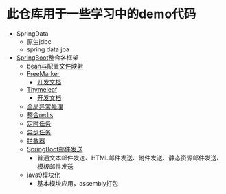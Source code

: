 # 此仓库用于一些学习中的demo代码

* SpringData
  * 原生jdbc
  * spring data jpa
* [SpringBoot](https://github.com/Mrtanglei/study/tree/master/SpringBoot)整合各框架
  * [bean与配置文件映射](https://github.com/Mrtanglei/study/blob/master/SpringBoot/src/main/java/com/lei/tang/domain/ResourceBean.java)
  * [FreeMarker](https://github.com/Mrtanglei/study/blob/master/SpringBoot/src/main/java/com/lei/tang/controller/FreeMarkerController.java)
    * [开发文档](http://freemarker.foofun.cn/)
  * [Thymeleaf](https://github.com/Mrtanglei/study/blob/master/SpringBoot/src/main/java/com/lei/tang/controller/ThymeleafController.java)
    * [开发文档](https://www.thymeleaf.org/index.html)
  * [全局异常处理](https://github.com/Mrtanglei/study/blob/master/SpringBoot/src/main/java/com/lei/tang/config/ExceptionHandler.java)
  * [整合redis](https://github.com/Mrtanglei/study/blob/master/SpringBoot/src/main/java/com/lei/tang/controller/redis/RedisController.java)
  * [定时任务](https://github.com/Mrtanglei/study/tree/master/SpringBoot/src/main/java/com/lei/tang/tasks/Schedul.java)
  * [异步任务](https://github.com/Mrtanglei/study/blob/master/SpringBoot/src/main/java/com/lei/tang/tasks/AsyncTasks.java)
  * [拦截器](https://github.com/Mrtanglei/study/tree/master/SpringBoot/src/main/java/com/lei/tang/interceptors)
  * [SpringBoot邮件发送](https://github.com/Mrtanglei/study/tree/master/studys/email)
    * 普通文本邮件发送、HTML邮件发送、附件发送、静态资源邮件发送、模板邮件发送
  * [java9模块化](https://github.com/Mrtanglei/study/tree/master/java9)
    * 基本模块应用，assembly打包
